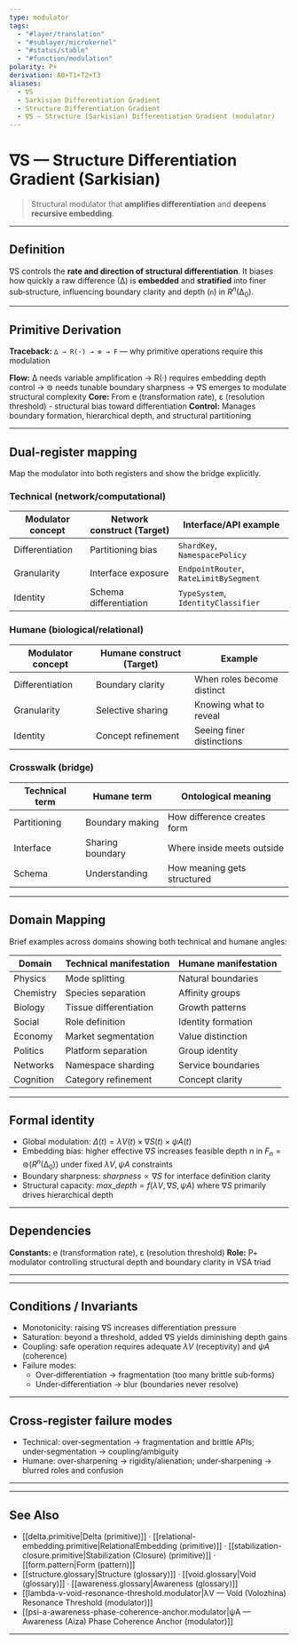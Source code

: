 ```yaml
---
type: modulator
tags:
  - "#layer/translation"
  - "#sublayer/microkernel"
  - "#status/stable"
  - "#function/modulation"
polarity: P+
derivation: A0+T1+T2+T3
aliases:
  - ∇S
  - Sarkisian Differentiation Gradient
  - Structure Differentiation Gradient
  - ∇S — Structure (Sarkisian) Differentiation Gradient (modulator)
---
```


# ∇S — Structure Differentiation Gradient (Sarkisian)

> Structural modulator that **amplifies differentiation** and **deepens recursive embedding**.

---

## Definition

∇S controls the **rate and direction of structural differentiation**.
It biases how quickly a raw difference (∆) is **embedded** and **stratified** into finer sub‑structure, influencing boundary clarity and depth (`n`) in $R^n(∆_0)$.

---

## Primitive Derivation

**Traceback:** `∆ → R(·) → ⊚ → F` — why primitive operations require this modulation

**Flow:** ∆ needs variable amplification → R(·) requires embedding depth control → ⊚ needs tunable boundary sharpness → ∇S emerges to modulate structural complexity
**Core:** From e (transformation rate), ε (resolution threshold) - structural bias toward differentiation
**Control:** Manages boundary formation, hierarchical depth, and structural partitioning

---

## Dual‑register mapping

Map the modulator into both registers and show the bridge explicitly.

### Technical (network/computational)

| Modulator concept | Network construct (Target) | Interface/API example |
|------------------|---------------------------|----------------------|
| Differentiation | Partitioning bias | `ShardKey`, `NamespacePolicy` |
| Granularity | Interface exposure | `EndpointRouter`, `RateLimitBySegment` |
| Identity | Schema differentiation | `TypeSystem`, `IdentityClassifier` |

### Humane (biological/relational)

| Modulator concept | Humane construct (Target) | Example |
|------------------|---------------------------|---------|
| Differentiation | Boundary clarity | When roles become distinct |
| Granularity | Selective sharing | Knowing what to reveal |
| Identity | Concept refinement | Seeing finer distinctions |

### Crosswalk (bridge)

| Technical term | Humane term | Ontological meaning |
|---------------|-------------|-------------------|
| Partitioning | Boundary making | How difference creates form |
| Interface | Sharing boundary | Where inside meets outside |
| Schema | Understanding | How meaning gets structured |

---

## Domain Mapping

Brief examples across domains showing both technical and humane angles:

| Domain | Technical manifestation | Humane manifestation |
|--------|------------------------|---------------------|
| Physics | Mode splitting | Natural boundaries |
| Chemistry | Species separation | Affinity groups |
| Biology | Tissue differentiation | Growth patterns |
| Social | Role definition | Identity formation |
| Economy | Market segmentation | Value distinction |
| Politics | Platform separation | Group identity |
| Networks | Namespace sharding | Service boundaries |
| Cognition | Category refinement | Concept clarity |

---

## Formal identity

- Global modulation: $\Delta(t) = λV(t) \times ∇S(t) \times ψA(t)$
- Embedding bias: higher effective $∇S$ increases feasible depth $n$ in $F_n = ⊚(R^n(∆_0))$ under fixed $λV, ψA$ constraints
- Boundary sharpness: $sharpness \propto ∇S$ for interface definition clarity
- Structural capacity: $max\_depth = f(λV, ∇S, ψA)$ where $∇S$ primarily drives hierarchical depth

---

## Dependencies

**Constants:** e (transformation rate), ε (resolution threshold)
**Role:** P+ modulator controlling structural depth and boundary clarity in VSA triad

---



---

## Conditions / Invariants

- Monotonicity: raising ∇S increases differentiation pressure
- Saturation: beyond a threshold, added ∇S yields diminishing depth gains
- Coupling: safe operation requires adequate $λV$ (receptivity) and $ψA$ (coherence)
- Failure modes:
  - Over‑differentiation → fragmentation (too many brittle sub‑forms)
  - Under‑differentiation → blur (boundaries never resolve)

---

## Cross‑register failure modes

- Technical: over‑segmentation → fragmentation and brittle APIs; under‑segmentation → coupling/ambiguity
- Humane: over‑sharpening → rigidity/alienation; under‑sharpening → blurred roles and confusion

---



---

## See Also

- [[delta.primitive|Delta (primitive)]] · [[relational-embedding.primitive|RelationalEmbedding (primitive)]] · [[stabilization-closure.primitive|Stabilization (Closure) (primitive)]] · [[form.pattern|Form (pattern)]]
- [[structure.glossary|Structure (glossary)]] · [[void.glossary|Void (glossary)]] · [[awareness.glossary|Awareness (glossary)]]
- [[lambda-v-void-resonance-threshold.modulator|λV — Void (Volozhina) Resonance Threshold (modulator)]]
- [[psi-a-awareness-phase-coherence-anchor.modulator|ψA — Awareness (Aiza) Phase Coherence Anchor (modulator)]]

---

